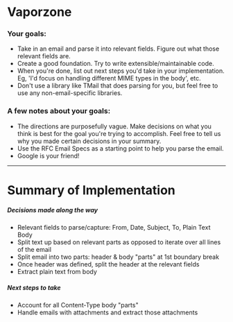 # Vaporzone

### Your goals:

- Take in an email and parse it into relevant fields. Figure out what those relevant fields are.
- Create a good foundation. Try to write extensible/maintainable code.
- When you're done, list out next steps you'd take in your implementation. Eg, 'I'd focus on handling different MIME types in the body', etc.
- Don't use a library like TMail that does parsing for you, but feel free to use any non-email-specific libraries.

### A few notes about your goals:

- The directions are purposefully vague. Make decisions on what you think is best for the goal you're trying to accomplish. Feel free to tell us why you made certain decisions in your summary.
- Use the RFC Email Specs as a starting point to help you parse the email.
- Google is your friend!

--------------------------------------------------------------

# Summary of Implementation


##### Decisions made along the way
- Relevant fields to parse/capture: From, Date, Subject, To, Plain Text Body 
- Split text up based on relevant parts as opposed to iterate over all lines of the email
- Split email into two parts: header & body "parts" at 1st boundary break
- Once header was defined, split the header at the relevant fields
- Extract plain text from body


##### Next steps to take
- Account for all Content-Type body "parts"
- Handle emails with attachments and extract those attachments